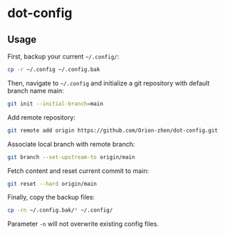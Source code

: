 # dot-config

## Usage

First, backup your current `~/.config/`:

```bash
cp -r ~/.config ~/.config.bak
```

Then, navigate to `~/.config` and initialize a git repository with default branch name main:

```bash
git init --initial-branch=main
```

Add remote repository:

```bash
git remote add origin https://github.com/Orion-zhen/dot-config.git
```

Associate local branch with remote branch:

```bash
git branch --set-upstream-to origin/main
```

Fetch content and reset current commit to main:

```bash
git reset --hard origin/main
```

Finally, copy the backup files:

```bash
cp -rn ~/.config.bak/* ~/.config/
```

Parameter `-n` will not overwrite existing config files.
